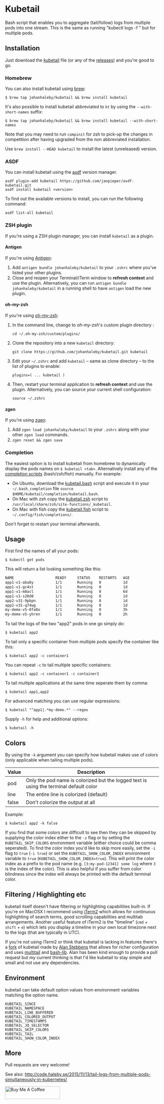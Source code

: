 # Kubetail

Bash script that enables you to aggregate (tail/follow) logs from multiple pods into one stream.
This is the same as running "kubectl logs -f <pod>" but for multiple pods.

## Installation

Just download the [kubetail](https://raw.githubusercontent.com/johanhaleby/kubetail/master/kubetail) file (or any of the [releases](https://github.com/johanhaleby/kubetail/releases)) and you're good to go.

### Homebrew

You can also install kubetail using [brew](https://brew.sh/):

	$ brew tap johanhaleby/kubetail && brew install kubetail

It's also possible to install kubetail abbreviated to `kt` by using the `--with-short-names` suffix:

	$ brew tap johanhaleby/kubetail && brew install kubetail --with-short-names

Note that you may need to run `compinit` for zsh to pick-up the changes in competition after having upgraded from the non abbreviated installation.

Use `brew install --HEAD kubetail` to install the latest (unreleased) version.

### ASDF

You can install kubetail using the [asdf](https://github.com/asdf-vm/asdf) version manager.

```
asdf plugin-add kubetail https://github.com/janpieper/asdf-kubetail.git
asdf install kubetail <version>
```

To find out the available versions to install, you can run the following command:

```
asdf list-all kubetail
```

### ZSH plugin

If you're using a ZSH plugin manager, you can install `kubetail` as a plugin.

#### Antigen

If you're using [Antigen](https://github.com/zsh-users/antigen):

1. Add `antigen bundle johanhaleby/kubetail` to your `.zshrc` where you've listed your other plugins.
2. Close and reopen your Terminal/iTerm window to **refresh context** and use the plugin. Alternatively, you can run `antigen bundle johanhaleby/kubetail` in a running shell to have `antigen` load the new plugin.

#### oh-my-zsh

If you're using [oh-my-zsh](github.com/robbyrussell/oh-my-zsh):

1. In the command line, change to _oh-my-zsh_'s custom plugin directory :

    `cd ~/.oh-my-zsh/custom/plugins/`

2. Clone the repository into a new `kubetail` directory:

    `git clone https://github.com/johanhaleby/kubetail.git kubetail`

3. Edit your `~/.zshrc` and add `kubetail` – same as clone directory – to the list of plugins to enable:

    `plugins=( ... kubetail )`

4. Then, restart your terminal application to **refresh context** and use the plugin. Alternatively, you can source your current shell configuration:

    `source ~/.zshrc`

#### zgen

If you're using [zgen](https://github.com/tarjoilija/zgen):

1. Add `zgen load johanhaleby/kubetail` to your `.zshrc` along with your other `zgen load` commands.
2. `zgen reset && zgen save`

### Completion

The easiest option is to install kubetail from homebrew to dynamically display the pods names on `$ kubetail <tab>`. Alternatively install any of the [completion scripts](completion/) (bash/zsh/fish) manually. For example:
* On Ubuntu, download the [kubetail.bash](https://raw.githubusercontent.com/johanhaleby/kubetail/master/completion/kubetail.bash) script and execute it in your `~/.bash_completion` file `source $HOME/kubetail/completion/kubetail.bash`. 
* On Mac with zsh copy the [kubetail.zsh](https://raw.githubusercontent.com/johanhaleby/kubetail/master/completion/kubetail.zsh) script to `/usr/local/share/zsh/site-functions/_kubetail`.
* On Mac with fish copy the [kubetail.fish](https://raw.githubusercontent.com/johanhaleby/kubetail/master/completion/kubetail.fish) script to `~/.config/fish/completions/`.

Don't forget to restart your terminal afterwards.

## Usage

First find the names of all your pods:

	$ kubectl get pods

This will return a list looking something like this:

```bash
NAME                   READY     STATUS    RESTARTS   AGE
app1-v1-aba8y          1/1       Running   0          1d
app1-v1-gc4st          1/1       Running   0          1d
app1-v1-m8acl  	       1/1       Running   0          6d
app1-v1-s20d0  	       1/1       Running   0          1d
app2-v31-9pbpn         1/1       Running   0          1d
app2-v31-q74wg         1/1       Running   0          1d
my-demo-v5-0fa8o       1/1       Running   0          3h
my-demo-v5-yhren       1/1       Running   0          2h
```

To tail the logs of the two "app2" pods in one go simply do:

	$ kubetail app2

To tail only a specific container from multiple pods specify the container like this:

	$ kubetail app2 -c container1

You can repeat `-c` to tail multiple specific containers:

	$ kubetail app2 -c container1 -c container2

To tail multiple applications at the same time seperate them by comma:

	$ kubetail app1,app2

For advanced matching you can use regular expressions:

	$ kubetail "^app1|.*my-demo.*" --regex

Supply `-h` for help and additional options:

	$ kubetail -h

## Colors

By using the `-k` argument you can specify how kubetail makes use of colors (only applicable when tailing multiple pods).

| Value   |     Description  |
|----------|---------------|
| pod | Only the pod name is colorized but the logged text is using the terminal default color |
| line | The entire line is colorized (default) |
| false | Don't colorize the output at all |
   
Example:

	$ kubetail app2 -k false

If you find that some colors are difficult to see then they can be skipped by supplying the color index either to the `-z` flag or by setting the `KUBETAIL_SKIP_COLORS` environment variable (either choice could be comma seperated). To find the color index you'd like to skip more easily, set the `-i` flag to `true` (`-i true`) or set the `KUBETAIL_SHOW_COLOR_INDEX` environment variable to `true` (`KUBETAIL_SHOW_COLOR_INDEX=true`). This will print the color index as a prefix to the pod name (e.g. `[3:my-pod-12341] some log` where `3` is the index of the color). This is also helpful if you suffer from color blindness since the index will always be printed with the default terminal color.
	
## Filtering / Highlighting etc

kubetail itself doesn't have filtering or highlighting capabilities built-in. If you're on MacOSX I recommend using [iTerm2](https://www.iterm2.com/) which allows for continuous highlighting of search terms, good scrolling capabilities and multitab arrangements. Another useful feature of iTerm2 is the "timeline" (`cmd` + `shift` + `e`) which lets you display a timeline in your own local timezone next to the logs (that are typically in UTC). 

If you're not using iTerm2 or think that kubetail is lacking in features there's a [fork](https://github.com/aks/kubetail) of kubetail made by [Alan Stebbens](https://github.com/aks) that allows for richer configuration and uses [multitail](https://www.vanheusden.com/multitail/) and [bash-lib](https://github.com/aks/bash-lib). Alan has been kind enough to provide a pull request but my current thinking is that I'd like kubetail to stay simple and small and not use any dependencies.

## Environment

kubetail can take default option values from environment variables matching the option name.

    KUBETAIL_SINCE
    KUBETAIL_NAMESPACE
    KUBETAIL_LINE_BUFFERED
    KUBETAIL_COLORED_OUTPUT
    KUBETAIL_TIMESTAMPS
    KUBETAIL_JQ_SELECTOR
    KUBETAIL_SKIP_COLORS
    KUBETAIL_TAIL
    KUBETAIL_SHOW_COLOR_INDEX

## More

Pull requests are very welcome!

See also: http://code.haleby.se/2015/11/13/tail-logs-from-multiple-pods-simultaneously-in-kubernetes/

<a href="https://www.buymeacoffee.com/johanhaleby" target="_blank"><img src="https://cdn.buymeacoffee.com/buttons/arial-blue.png" alt="Buy Me A Coffee" style="height: 42px !important;width: 180px !important;" height="42px" width="180px"></a>
